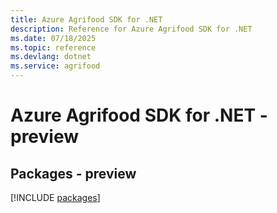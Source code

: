 ```yaml
---
title: Azure Agrifood SDK for .NET
description: Reference for Azure Agrifood SDK for .NET
ms.date: 07/18/2025
ms.topic: reference
ms.devlang: dotnet
ms.service: agrifood
---
```

# Azure Agrifood SDK for .NET - preview
## Packages - preview
[!INCLUDE [packages](agrifood-index.md)]